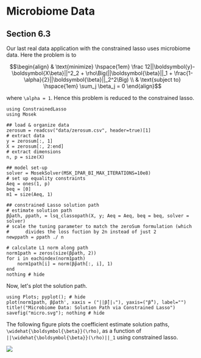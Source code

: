 # Microbiome Data
## Section 6.3

   Our last real data application with the constrained lasso uses microbiome data. 
   Here the problem is to 

```math 
\begin{align}
& \text{minimize} \hspace{1em} \frac 12||\boldsymbol{y}-\boldsymbol{X\beta}||^2_2 + \rho\Big(||\boldsymbol{\beta}||_1 + \frac{1-\alpha}{2}||\boldsymbol{\beta}||_2^2\Big) \\
& \text{subject to} \hspace{1em} \sum_j \beta_j = 0
\end{align}
```

where ``\alpha = 1``. Hence this problem is reduced to the constrained lasso. 

```@setup micro
using ConstrainedLasso
using Mosek 
```

```@example micro
## load & organize data 
zerosum = readcsv("data/zerosum.csv", header=true)[1]
# extract data 
y = zerosum[:, 1]
X = zerosum[:, 2:end]
# extract dimensions 
n, p = size(X)

## model set-up
solver = MosekSolver(MSK_IPAR_BI_MAX_ITERATIONS=10e8)
# set up equality constraints
Aeq = ones(1, p)
beq = [0]
m1 = size(Aeq, 1)

## constrained Lasso solution path
# estimate solution path
β̂path, ρpath, = lsq_classopath(X, y; Aeq = Aeq, beq = beq, solver = solver)
# scale the tuning parameter to match the zeroSum formulation (which
#	   divides the loss fuction by 2n instead of just 2
newρpath = ρpath ./ n

# calculate L1 norm along path
norm1path = zeros(size(β̂path, 2))
for i in eachindex(norm1path)
    norm1path[i] = norm(β̂path[:, i], 1)
end
nothing # hide 
```
Now, let's plot the solution path. 

```@example micro
using Plots; pyplot(); # hide
plot(norm1path, β̂path', xaxis = ("||β̂||₁"), yaxis=("β̂"), label="")
title!("Microbiome Data: Solution Path via Constrained Lasso")
savefig("micro.svg"); nothing # hide
```
The following figure plots the coefficient estimate solution paths, ``\widehat{\boldsymbol{\beta}}(\rho)``, as a function of ``||\widehat{\boldsymbol{\beta}}(\rho)||_1`` using constrained lasso. 

![](micro.svg)
